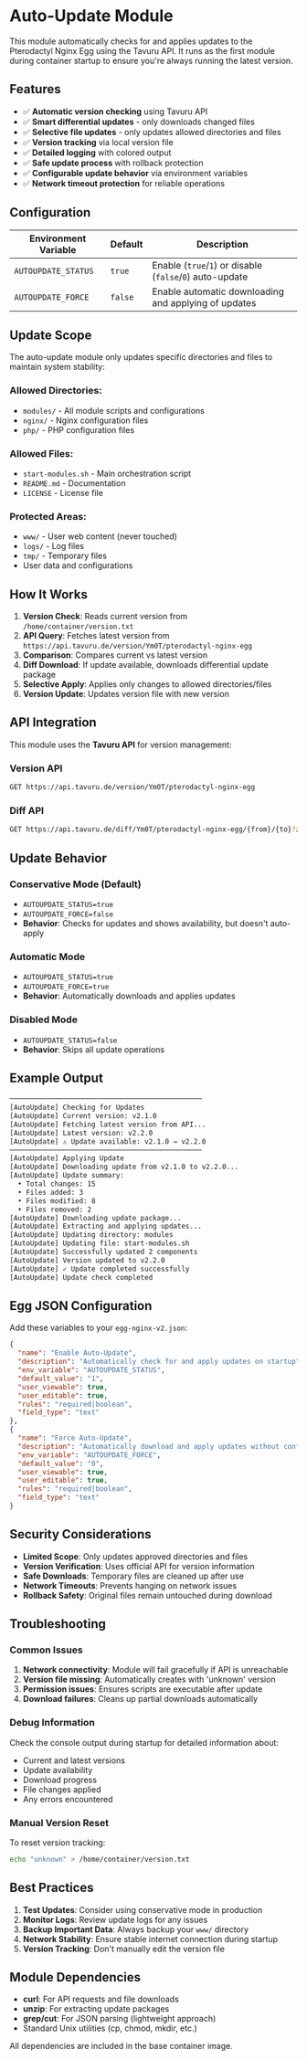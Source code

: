 # Auto-Update Module

This module automatically checks for and applies updates to the Pterodactyl Nginx Egg using the Tavuru API. It runs as the first module during container startup to ensure you're always running the latest version.

## Features

- ✅ **Automatic version checking** using Tavuru API
- ✅ **Smart differential updates** - only downloads changed files
- ✅ **Selective file updates** - only updates allowed directories and files
- ✅ **Version tracking** via local version file
- ✅ **Detailed logging** with colored output
- ✅ **Safe update process** with rollback protection
- ✅ **Configurable update behavior** via environment variables
- ✅ **Network timeout protection** for reliable operations

## Configuration

| Environment Variable | Default | Description |
|---------------------|---------|-------------|
| `AUTOUPDATE_STATUS` | `true` | Enable (`true`/`1`) or disable (`false`/`0`) auto-update |
| `AUTOUPDATE_FORCE` | `false` | Enable automatic downloading and applying of updates |

## Update Scope

The auto-update module only updates specific directories and files to maintain system stability:

### **Allowed Directories:**
- `modules/` - All module scripts and configurations
- `nginx/` - Nginx configuration files
- `php/` - PHP configuration files

### **Allowed Files:**
- `start-modules.sh` - Main orchestration script
- `README.md` - Documentation
- `LICENSE` - License file

### **Protected Areas:**
- `www/` - User web content (never touched)
- `logs/` - Log files
- `tmp/` - Temporary files
- User data and configurations

## How It Works

1. **Version Check**: Reads current version from `/home/container/version.txt`
2. **API Query**: Fetches latest version from `https://api.tavuru.de/version/Ym0T/pterodactyl-nginx-egg`
3. **Comparison**: Compares current vs latest version
4. **Diff Download**: If update available, downloads differential update package
5. **Selective Apply**: Applies only changes to allowed directories/files
6. **Version Update**: Updates version file with new version

## API Integration

This module uses the **Tavuru API** for version management:

### Version API
```bash
GET https://api.tavuru.de/version/Ym0T/pterodactyl-nginx-egg
```

### Diff API
```bash
GET https://api.tavuru.de/diff/Ym0T/pterodactyl-nginx-egg/{from}/{to}?zip=true
```

## Update Behavior

### Conservative Mode (Default)
- `AUTOUPDATE_STATUS=true`
- `AUTOUPDATE_FORCE=false`
- **Behavior**: Checks for updates and shows availability, but doesn't auto-apply

### Automatic Mode
- `AUTOUPDATE_STATUS=true` 
- `AUTOUPDATE_FORCE=true`
- **Behavior**: Automatically downloads and applies updates

### Disabled Mode
- `AUTOUPDATE_STATUS=false`
- **Behavior**: Skips all update operations

## Example Output

```bash
───────────────────────────────────────────────
[AutoUpdate] Checking for Updates
[AutoUpdate] Current version: v2.1.0
[AutoUpdate] Fetching latest version from API...
[AutoUpdate] Latest version: v2.2.0
[AutoUpdate] ⚠ Update available: v2.1.0 → v2.2.0
───────────────────────────────────────────────
[AutoUpdate] Applying Update
[AutoUpdate] Downloading update from v2.1.0 to v2.2.0...
[AutoUpdate] Update summary:
  • Total changes: 15
  • Files added: 3
  • Files modified: 8
  • Files removed: 2
[AutoUpdate] Downloading update package...
[AutoUpdate] Extracting and applying updates...
[AutoUpdate] Updating directory: modules
[AutoUpdate] Updating file: start-modules.sh
[AutoUpdate] Successfully updated 2 components
[AutoUpdate] Version updated to v2.2.0
[AutoUpdate] ✓ Update completed successfully
[AutoUpdate] Update check completed
```

## Egg JSON Configuration

Add these variables to your `egg-nginx-v2.json`:

```json
{
  "name": "Enable Auto-Update",
  "description": "Automatically check for and apply updates on startup",
  "env_variable": "AUTOUPDATE_STATUS",
  "default_value": "1",
  "user_viewable": true,
  "user_editable": true,
  "rules": "required|boolean",
  "field_type": "text"
},
{
  "name": "Force Auto-Update",
  "description": "Automatically download and apply updates without confirmation",
  "env_variable": "AUTOUPDATE_FORCE",
  "default_value": "0",
  "user_viewable": true,
  "user_editable": true,
  "rules": "required|boolean",
  "field_type": "text"
}
```

## Security Considerations

- **Limited Scope**: Only updates approved directories and files
- **Version Verification**: Uses official API for version information
- **Safe Downloads**: Temporary files are cleaned up after use
- **Network Timeouts**: Prevents hanging on network issues
- **Rollback Safety**: Original files remain untouched during download

## Troubleshooting

### Common Issues

1. **Network connectivity**: Module will fail gracefully if API is unreachable
2. **Version file missing**: Automatically creates with 'unknown' version
3. **Permission issues**: Ensures scripts are executable after update
4. **Download failures**: Cleans up partial downloads automatically

### Debug Information

Check the console output during startup for detailed information about:
- Current and latest versions
- Update availability
- Download progress
- File changes applied
- Any errors encountered

### Manual Version Reset

To reset version tracking:
```bash
echo "unknown" > /home/container/version.txt
```

## Best Practices

1. **Test Updates**: Consider using conservative mode in production
2. **Monitor Logs**: Review update logs for any issues
3. **Backup Important Data**: Always backup your `www/` directory
4. **Network Stability**: Ensure stable internet connection during startup
5. **Version Tracking**: Don't manually edit the version file

## Module Dependencies

- **curl**: For API requests and file downloads
- **unzip**: For extracting update packages  
- **grep/cut**: For JSON parsing (lightweight approach)
- Standard Unix utilities (cp, chmod, mkdir, etc.)

All dependencies are included in the base container image.